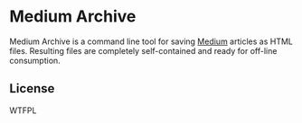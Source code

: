 # Medium Archive

Medium Archive is a command line tool for saving [Medium](https://medium.com/) articles as HTML files. Resulting files are completely self-contained and ready for off-line consumption.

## License

WTFPL

